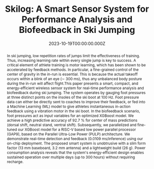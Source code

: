 ---
abstract: In ski jumping, low repetition rates of jumps limit the effectiveness of training. Thus, increasing learning rate within every single jump is key to success. A critical element of athlete training is motor learning, which has been shown to be accelerated by feedback methods. In particular, a fine-grained control of the center of gravity in the in-run is essential. This is because the actual takeoff occurs within a blink of an eye (∼ 300 ms), thus any unbalanced body posture during the in-run will affect flight.This paper presents a smart, compact, and energy-efficient wireless sensor system for real-time performance analysis and biofeedback during ski jumping. The system operates by gauging foot pressures at three distinct points on the insoles of the ski boot at 100 Hz. Foot pressure data can either be directly sent to coaches to improve their feedback, or fed into a Machine Learning (ML) model to give athletes instantaneous in-action feedback using a vibration motor in the ski boot. In the biofeedback scenario, foot pressures act as input variables for an optimized XGBoost model. We achieve a high predictive accuracy of 92.7 % for center of mass predictions (dorsal shift, neutral stand, ventral shift). Subsequently, we parallelized and fine-tuned our XGBoost model for a RISC-V based low power parallel processor (GAP9), based on the Parallel Ultra-Low Power (PULP) architecture. We demonstrate real-time detection and feedback (0.0109 ms/inference) using our on-chip deployment. The proposed smart system is unobtrusive with a slim form factor (13 mm baseboard, 3.2 mm antenna) and a lightweight build (26 g). Power consumption analysis reveals that the system's energy-efficient design enables sustained operation over multiple days (up to 300 hours) without requiring recharge.
slides: ""
url_pdf: "https://ieeexplore.ieee.org/abstract/document/10389124"
publication_types:
  - "1"
authors:
  - Lukas Schulthess
  - admin
  - Marc Nölke
  - Michele Magno
  - Luca Benini
  - Christoph Leitner
author_notes: []
publication: IEEE Biomedical Circuits and Systems Conference (BioCAS)
summary: A smart sensor system for real-time performance analysis and biofeedback in ski jumping, featuring energy-efficient design and ML-based predictions.
url_dataset: ""
url_project: ""
publication_short: In *BioCAS*
url_source: ""
url_video: ""
title: "Skilog: A Smart Sensor System for Performance Analysis and Biofeedback in Ski Jumping"
doi: "10.1109/BioCAS58349.2023.10389124"
featured: false
tags: []
projects: []
image:
  caption: ""
  focal_point: Smart
  preview_only: false
  filename: featured.png
date: 2023-10-19T00:00:00.000Z
url_slides: ""
publishDate: 2023-10-19T00:00:00.000Z
url_poster: ""
url_code: ""
---